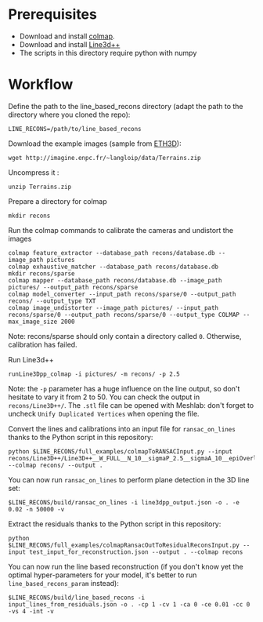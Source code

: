 # Prerequisites 

* Download and install [colmap](https://colmap.github.io/install.html).
* Download and install [Line3d++](https://github.com/manhofer/Line3Dpp)
* The scripts in this directory require python with numpy

# Workflow

Define the path to the line_based_recons directory (adapt the path to the directory where you cloned the repo): 

    LINE_RECONS=/path/to/line_based_recons

Download the example images (sample from [ETH3D](https://www.eth3d.net/)):

    wget http://imagine.enpc.fr/~langloip/data/Terrains.zip

Uncompress it : 

    unzip Terrains.zip

Prepare a directory for colmap

    mkdir recons

Run the colmap commands to calibrate the cameras and undistort the images

    colmap feature_extractor --database_path recons/database.db --image_path pictures
    colmap exhaustive_matcher --database_path recons/database.db
    mkdir recons/sparse
    colmap mapper --database_path recons/database.db --image_path pictures/ --output_path recons/sparse
    colmap model_converter --input_path recons/sparse/0 --output_path recons/ --output_type TXT
    colmap image_undistorter --image_path pictures/ --input_path recons/sparse/0 --output_path recons/sparse/0 --output_type COLMAP --max_image_size 2000
    
Note: recons/sparse should only contain a directory called `0`. Otherwise, calibration has failed.

Run Line3d++

    runLine3Dpp_colmap -i pictures/ -m recons/ -p 2.5

Note: the `-p` parameter has a huge influence on the line output, so don't hesitate to vary it from 2 to 50.
You can check the output in `recons/Line3D++/`. The `.stl` file can be opened with Meshlab: don't forget 
to uncheck `Unify Duplicated Vertices` when opening the file.

Convert the lines and calibrations into an input file for `ransac_on_lines` thanks to the Python script in this repository:

    python $LINE_RECONS/full_examples/colmapToRANSACInput.py --input recons/Line3D++/Line3D++__W_FULL__N_10__sigmaP_2.5__sigmaA_10__epiOverlap_0.25__kNN_10__OPTIMIZED__vis_3.txt --colmap recons/ --output .

You can now run `ransac_on_lines` to perform plane detection in the 3D line set: 

    $LINE_RECONS/build/ransac_on_lines -i line3dpp_output.json -o . -e 0.02 -n 50000 -v

Extract the residuals thanks to the Python script in this repository:

    python $LINE_RECONS/full_examples/colmapRansacOutToResidualReconsInput.py --input test_input_for_reconstruction.json --output . --colmap recons
    
You can now run the line based reconstruction (if you don't know yet the optimal hyper-parameters for your model, it's better to run `line_based_recons_param` instead): 

    $LINE_RECONS/build/line_based_recons -i input_lines_from_residuals.json -o . -cp 1 -cv 1 -ca 0 -ce 0.01 -cc 0 -vs 4 -int -v
